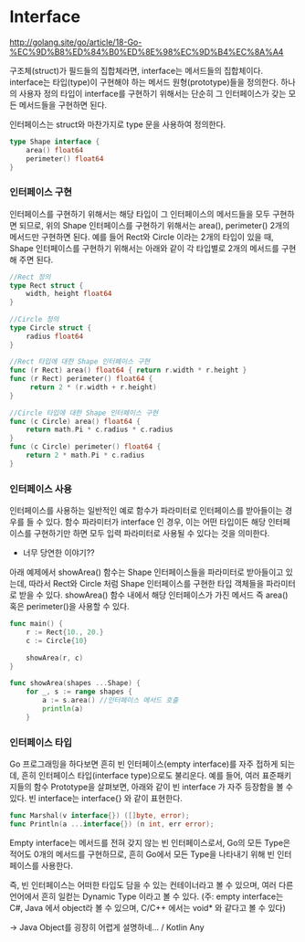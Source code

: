 # Interface

http://golang.site/go/article/18-Go-%EC%9D%B8%ED%84%B0%ED%8E%98%EC%9D%B4%EC%8A%A4

구조체(struct)가 필드들의 집합체라면, interface는 메서드들의 집합체이다. interface는 타입(type)이 구현해야 하는 메서드 원형(prototype)들을 정의한다. 하나의 사용자 정의 타입이 interface를 구현하기 위해서는 단순히 그 인터페이스가 갖는 모든 메서드들을 구현하면 된다.

인터페이스는 struct와 마찬가지로 type 문을 사용하여 정의한다.

~~~go
type Shape interface {
    area() float64
    perimeter() float64
}
~~~

### 인터페이스 구현

인터페이스를 구현하기 위해서는 해당 타입이 그 인터페이스의 메서드들을 모두 구현하면 되므로, 위의 Shape 인터페이스를 구현하기 위해서는 area(), perimeter() 2개의 메서드만 구현하면 된다. 예를 들어 Rect와 Circle 이라는 2개의 타입이 있을 때, Shape 인터페이스를 구현하기 위해서는 아래와 같이 각 타입별로 2개의 메서드를 구현해 주면 된다.

~~~go
//Rect 정의
type Rect struct {
    width, height float64
}
 
//Circle 정의
type Circle struct {
    radius float64
}
 
//Rect 타입에 대한 Shape 인터페이스 구현 
func (r Rect) area() float64 { return r.width * r.height }
func (r Rect) perimeter() float64 {
     return 2 * (r.width + r.height)
}
 
//Circle 타입에 대한 Shape 인터페이스 구현 
func (c Circle) area() float64 { 
    return math.Pi * c.radius * c.radius
}
func (c Circle) perimeter() float64 { 
    return 2 * math.Pi * c.radius
}
~~~

### 인터페이스 사용 

인터페이스를 사용하는 일반적인 예로 함수가 파라미터로 인터페이스를 받아들이는 경우를 들 수 있다. 함수 파라미터가 interface 인 경우, 이는 어떤 타입이든 해당 인터페이스를 구현하기만 하면 모두 입력 파라미터로 사용될 수 있다는 것을 의미한다. 
- 너무 당연한 이야기??

아래 예제에서 showArea() 함수는 Shape 인터페이스들을 파라미터로 받아들이고 있는데, 따라서 Rect와 Circle 처럼 Shape 인터페이스를 구현한 타입 객체들을 파라미터로 받을 수 있다. showArea() 함수 내에서 해당 인터페이스가 가진 메서드 즉 area() 혹은 perimeter()을 사용할 수 있다.

~~~go
func main() {
    r := Rect{10., 20.}
    c := Circle{10}
 
    showArea(r, c)
}
 
func showArea(shapes ...Shape) {
    for _, s := range shapes {
        a := s.area() //인터페이스 메서드 호출
        println(a)
    }
~~~

### 인터페이스 타입 

Go 프로그래밍을 하다보면 흔히 빈 인터페이스(empty interface)를 자주 접하게 되는데, 흔히 인터페이스 타입(interface type)으로도 불리운다. 예를 들어, 여러 표준패키지들의 함수 Prototype을 살펴보면, 아래와 같이 빈 interface 가 자주 등장함을 볼 수 있다. 빈 interface는 interface{} 와 같이 표현한다.

~~~go
func Marshal(v interface{}) ([]byte, error);
func Println(a ...interface{}) (n int, err error);
~~~
Empty interface는 메서드를 전혀 갖지 않는 빈 인터페이스로서, Go의 모든 Type은 적어도 0개의 메서드를 구현하므로, 흔히 Go에서 모든 Type을 나타내기 위해 빈 인터페이스를 사용한다. 

즉, 빈 인터페이스는 어떠한 타입도 담을 수 있는 컨테이너라고 볼 수 있으며, 여러 다른 언어에서 흔히 일컫는 Dynamic Type 이라고 볼 수 있다. (주: empty interface는 C#, Java 에서 object라 볼 수 있으며, C/C++ 에서는 void* 와 같다고 볼 수 있다)

-> Java Object를 굉장히 어렵게 설명하네... / Kotlin Any